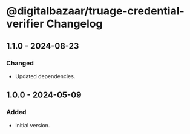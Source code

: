 # @digitalbazaar/truage-credential-verifier Changelog

## 1.1.0 - 2024-08-23

### Changed
- Updated dependencies.

## 1.0.0 - 2024-05-09

### Added
- Initial version.
